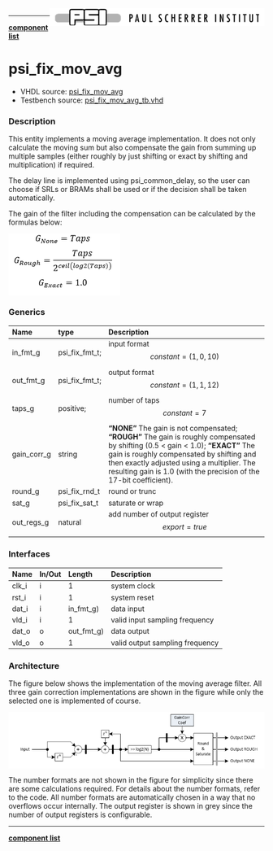 <img align="right" src="../doc/psi_logo.png">

***

[**component list**](index.md)

# psi_fix_mov_avg
 - VHDL source: [psi_fix_mov_avg](../hdl/psi_fix_mov_avg.vhd)
 - Testbench source: [psi_fix_mov_avg_tb.vhd](../testbench/psi_fix_mov_avg_tb/psi_fix_mov_avg_tb.vhd)

### Description
This entity implements a moving average implementation. It does not only calculate the moving sum but also compensate the gain from summing up multiple samples (either roughly by just shifting or exact by shifting and multiplication) if required.

The delay line is implemented using psi_common_delay, so the user can choose if SRLs or BRAMs shall be used or if the decision shall be taken automatically.

The gain of the filter including the compensation can be calculated by the formulas below:

<img align="center" src="psi_fix_mov_avg_a.png">

### Generics
| Name        | type           | Description                                     |
|:------------|:---------------|:------------------------------------------------|
| in_fmt_g    | psi_fix_fmt_t; | input format $$ constant=(1,0,10) $$            |
| out_fmt_g   | psi_fix_fmt_t; | output format $$ constant=(1,1,12) $$           |
| taps_g      | positive;      | number of taps $$ constant=7 $$                 |
| gain_corr_g | string         | **“NONE”**	The gain is not compensated;	**“ROUGH”**	The gain is roughly compensated by shifting (0.5 < gain < 1.0);	**“EXACT”**	The gain is roughly compensated by shifting and then exactly adjusted using a	multiplier. The resulting gain is 1.0 (with the precision of the 17-bit coefficient).                           |
| round_g     | psi_fix_rnd_t  | round or trunc                                  |
| sat_g       | psi_fix_sat_t  | saturate or wrap                                |
| out_regs_g  | natural        | add number of output register $$ export=true $$ |

### Interfaces
| Name   | In/Out   | Length     | Description                             |
|:-------|:---------|:-----------|:----------------------------------------|
| clk_i  | i        | 1          | system clock 													 |
| rst_i  | i        | 1          | system reset  													 |
| dat_i  | i        | in_fmt_g)  | data input                              |
| vld_i  | i        | 1          | valid input sampling frequency          |
| dat_o  | o        | out_fmt_g) | data output                             |
| vld_o  | o        | 1          | valid output sampling frequency         |

### Architecture

The figure below shows the implementation of the moving average filter. All three gain correction implementations are shown in the figure while only the selected one is implemented of course.

<img align="center" src="psi_fix_mov_avg_b.png">

The number formats are not shown in the figure for simplicity since there are some calculations required. For details about the number formats, refer to the code. All number formats are automatically chosen in a way that no overflows occur internally.
The output register is shown in grey since the number of output registers is configurable.

---
[**component list**](index.md)
